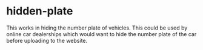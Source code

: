 # hidden-plate
This works in hiding the number plate of vehicles. This could be used by online car dealerships which would want to hide the number plate of the car before uploading to the website.

